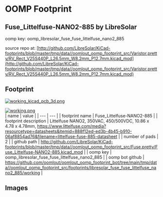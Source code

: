 # OOMP Footprint  
## Fuse_Littelfuse-NANO2-885  by LibreSolar  
  
oomp key: oomp_libresolar_fuse_fuse_littelfuse_nano2_885  
  
source repo at: [http://github.com/LibreSolar/KiCad-footprints/blob/master/tmp/data//oomlout_oomp_footprint_src/Varistor.pretty/RV_Rect_V25S440P_L26.5mm_W8.2mm_P12.7mm.kicad_mod](http://github.com/LibreSolar/KiCad-footprints/blob/master/tmp/data//oomlout_oomp_footprint_src/Varistor.pretty/RV_Rect_V25S440P_L26.5mm_W8.2mm_P12.7mm.kicad_mod)  
## Footprint  
  
[![working_kicad_pcb_3d.png](working_kicad_pcb_3d_600.png)](working_kicad_pcb_3d.png)  
  
[![working.png](working_600.png)](working.png)  
| name | value | 
| --- | --- | 
| footprint name | Fuse_Littelfuse-NANO2-885 | 
| footprint description | Littelfuse NANO2, 350VAC, 450/500VDC, 10.86 x 4.78 x 4.78mm, https://www.littelfuse.com/media?resourcetype=datasheets&itemid=888f12ed-ed3b-4b45-b910-06af8854ad76&filename=littelfuse-fuse-885-datasheet | 
| number of pads | 2 | 
| github path | http://github.com/LibreSolar/KiCad-footprints/blob/master/tmp/data//oomlout_oomp_footprint_src/Fuse.pretty/Fuse_Littelfuse-NANO2-885.kicad_mod | 
| oomp key | oomp_libresolar_fuse_fuse_littelfuse_nano2_885 | 
| oomp bot github | https://github.com/oomlout/oomlout_oomp_footprint_bot/tree/main/tmp/data//oomlout_oomp_footprint_src/footprints/libresolar_fuse_fuse_littelfuse_nano2_885/working | 
## Images  
